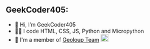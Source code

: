 ## GeekCoder405:
- 👋 Hi, I’m GeekCoder405
- 🧑‍💻 I code HTML, CSS, JS, Python and Micropython
- 🏢 I'm a member of [Geoloup Team](https://geoloup.com)
  <img src="https://i.ibb.co/wN4H1ft/geoloupl.png" alt="geoloupl" border="0" width="20px">
